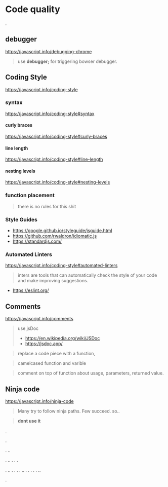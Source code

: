 # Code quality

.

## debugger

<https://javascript.info/debugging-chrome>

> use **debugger;** for triggering bowser debugger.


## Coding Style

<https://javascript.info/coding-style>


### syntax 

<https://javascript.info/coding-style#syntax>

#### curly braces

<https://javascript.info/coding-style#curly-braces>

#### line length

<https://javascript.info/coding-style#line-length>

#### nesting levels

<https://javascript.info/coding-style#nesting-levels>

### function placement

> there is no rules for this shit

### Style Guides

* <https://google.github.io/styleguide/jsguide.html>
* <https://github.com/rwaldron/idiomatic.js>
* <https://standardjs.com/>

### Automated Linters

<https://javascript.info/coding-style#automated-linters>

> inters are tools that can automatically check the style of your code and make improving suggestions.

* <https://eslint.org/>


## Comments

<https://javascript.info/comments>

> use jsDoc 
> * <https://en.wikipedia.org/wiki/JSDoc>
> * <https://jsdoc.app/>

> replace a code piece with a function,

> camelcased function and varible 

> comment on top of function about usage, parameters, returned value.

## Ninja code

<https://javascript.info/ninja-code>

> Many try to follow ninja paths. Few succeed. so..

> **dont use it**


.

.

.
..

.
..
.
.
.

.
..
.
.
.
.
..
.
.
.
.
.
..
















.